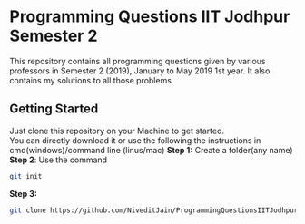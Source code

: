 # Programming Questions IIT Jodhpur Semester 2
This repository contains all programming questions given by various professors in Semester 2 (2019), January to May 2019 1st year. It also contains my solutions to all those problems
## Getting Started
Just clone this repository on your Machine to get started.</br>
You can directly download it
or 
use the following the instructions in cmd(windows)/command line (linus/mac) 
**Step 1:** Create a folder(any name)
**Step 2**: Use the command 
```sh
git init
```
**Step 3:**
```sh 
git clone https://github.com/NiveditJain/ProgrammingQuestionsIITJodhpur.git 
```
